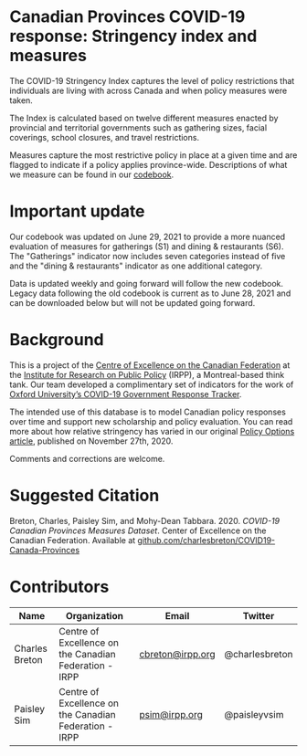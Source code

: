 # Canadian Provinces COVID-19 response: Stringency index and measures

The COVID-19 Stringency Index captures the level of policy restrictions that individuals are living with across Canada and when policy measures were taken. 

The Index is calculated based on twelve different measures enacted by provincial and territorial governments such as gathering sizes, facial coverings, school closures, and travel restrictions. 

Measures capture the most restrictive policy in place at a given time and are flagged to indicate if a policy applies province-wide. Descriptions of what we measure can be found in our [codebook](https://centre.irpp.org/2020/12/government-covid-19-policies-codebook/). 

# Important update
Our codebook was updated on June 29, 2021 to provide a more nuanced evaluation of measures for gatherings (S1) and dining & restaurants (S6). The "Gatherings" indicator now includes seven categories instead of five and the "dining & restaurants" indicator as one additional category.

Data is updated weekly and going forward will follow the new codebook. Legacy data following the old codebook is current as to June 28, 2021 and can be downloaded below but will not be updated going forward.

# Background

This is a project of the [Centre of Excellence on the Canadian Federation]( https://centre.irpp.org/) at the [Institute for Research on Public Policy](http://www.irpp.org) (IRPP), a Montreal-based think tank. Our team developed a complimentary set of indicators for the work of [Oxford University’s COVID-19 Government Response Tracker](https://covidtracker.bsg.ox.ac.uk/). 

The intended use of this database is to model Canadian policy responses over time and support new scholarship and policy evaluation. You can read more about how relative stringency has varied in our original [Policy Options article]( https://policyoptions.irpp.org/magazines/november-2020/in-the-canadian-federation-pandemic-response-is-hyper-local/), published on November 27th, 2020.

Comments and corrections are welcome. 

# Suggested Citation
Breton, Charles, Paisley Sim, and Mohy-Dean Tabbara. 2020. _COVID-19 Canadian Provinces Measures Dataset_. Center of Excellence on the Canadian Federation. Available at [github.com/charlesbreton/COVID19-Canada-Provinces](https://github.com/charlesbreton/COVID19-Canada-Provinces) 

<!-- # COVID-19 Re-opening Indicators
Between March and September 2020, the [Centre of Excellence on the Canadian Federation](https://centre.irpp.org/) tracked Canadian policy responses to the COVID-19 pandemic with a specific focus on the timing of public health measures. 

The data only tracks the date at which a policy became effective, not when it was announced. When a policy is enacted at midnight, the following day is indicated. We also only account for orders and official directives from provinces not suggestions. You can read more on this COVID provincial re-opening indicators in our original [Policy Options article](https://policyoptions.irpp.org/magazines/april-2020/how-the-provinces-compare-in-their-covid-19-responses/), published on April 22nd, 2020.  -->

# Contributors
Name | Organization | Email | Twitter
--- | --- | --- | ---
Charles Breton | Centre of Excellence on the Canadian Federation - IRPP | cbreton@irpp.org | @charlesbreton
Paisley Sim | Centre of Excellence on the Canadian Federation - IRPP | psim@irpp.org | @paisleyvsim



